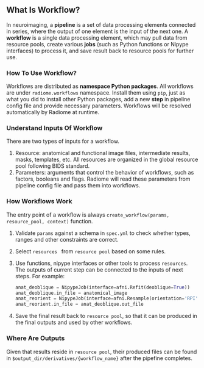 ## What Is Workflow?

In neuroimaging, a **pipeline** is a set of data processing elements connected in series, where the output of one element is the input of the next one. A **workflow** is a single data processing element, which may pull data from resource pools,  create various **jobs** (such as Python functions or Nipype interfaces) to process it, and save result back to resource pools for further use.

### How To Use Workflow?

Workflows are distributed as **namespace Python packages**. All workflows are under `radiome.workflows` namespace. Install them using `pip`, just as what you did to install other Python packages, add a new **step** in pipeline config file and provide necessary parameters. Workflows will be resolved automatically by Radiome at runtime.

### Understand Inputs Of Workflow

There are two types of inputs for a workflow.

1. Resource: anatomical and functional image files, intermediate results, masks, templates, etc. All resources are organized in the global resource pool following BIDS standard.
2. Parameters: arguments that control the behavior of workflows, such as factors, booleans and flags. Radiome will read these parameters from pipeline config file and pass them into workflows.

### How Workflows Work

The entry point of a workflow is always `create_workflow(params, resource_pool, context)` function.

1.  Validate `params` against a schema in `spec.yml` to check whether types, ranges and other constraints are correct.

2. Select `resources ` from `resource pool` based on some rules.

3. Use functions, nipype interfaces or other tools to process `resources`. The outputs of current step can be connected to the inputs of next steps. For example:

   ```python
   anat_deoblique = NipypeJob(interface=afni.Refit(deoblique=True))
   anat_deoblique.in_file = anatomical_image
   anat_reorient = NipypeJob(interface=afni.Resample(orientation='RPI', outputtype='NIFTI_GZ'))
   anat_reorient.in_file = anat_deoblique.out_file
   ```

4. Save the final result back to `resource pool`, so that it can be produced in the final outputs and used by other workflows.

### Where Are Outputs

Given that results reside in `resource pool`, their produced files can be found in `$output_dir/derivatives/{workflow_name}` after the pipefine completes.
